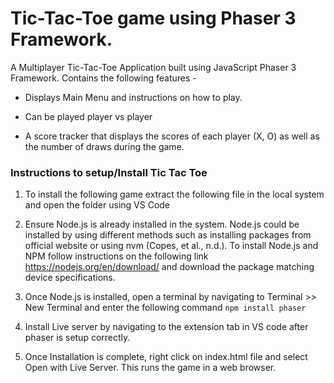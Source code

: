 <h1> Tic-Tac-Toe game using Phaser 3 Framework. </h1>

A Multiplayer Tic-Tac-Toe Application built using JavaScript Phaser 3 Framework. Contains the following features -

- Displays Main Menu and instructions on how to play.

- Can be played player vs player

- A score tracker that displays the scores of each player (X, O) as well as the number of draws during the game.
             
 
 <h3> Instructions to setup/Install Tic Tac Toe</h3> 
 
 
 1. To install the following game extract the following file in the local system and open the folder using VS Code
 
 2. Ensure Node.js is already installed in the system. Node.js could be installed by using different methods such as installing packages from official website or using nvm (Copes, et al., n.d.).
    To install Node.js and NPM follow instructions on the following link https://nodejs.org/en/download/ and download the package matching device specifications.

 3. Once Node.js is installed, open a terminal by navigating to Terminal >> New Terminal and enter the following command ``npm install phaser``

 4. Install Live server by navigating to the extension tab in VS code after phaser is setup correctly. 

 5. Once Installation is complete, right click on index.html file and select Open with Live Server. This runs the game in a web browser.
